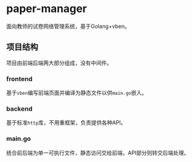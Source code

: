 # paper-manager
面向教师的试卷网络管理系统，基于Golang+vben。

## 项目结构
项目由前端后端两大部分组成，没有中间件。
### frontend
基于`vben`编写前端页面并编译为静态文件以供`main.go`嵌入。
### backend
基于标准`http`库，不用重框架，负责提供各种API。
### main.go
统合前后端为单一可执行文件，静态访问交给前端，API部分则转交后端处理。
